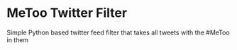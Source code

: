 # MeToo Twitter Filter
Simple Python based twitter feed filter that takes all tweets with the #MeToo in them
